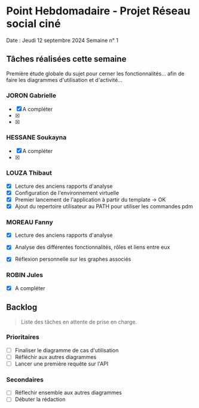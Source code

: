 # Point Hebdomadaire - Projet Réseau social ciné 

Date : Jeudi 12 septembre 2024
Semaine n° 1

## Tâches réalisées cette semaine
Première étude globale du sujet pour cerner les fonctionnalités... afin de faire les diagrammes d'utilisation et d'activité...

### JORON Gabrielle

- [x] A compléter
- [x] 
- [x] 

### HESSANE Soukayna

- [x] A compléter
- [x] 


### LOUZA Thibaut

- [x] Lecture des anciens rapports d'analyse
- [x] Configuration de l'environnement virtuelle
- [x] Premier lancement de l'application à partir du template -> OK
- [x] Ajout du repertoire utilisateur au PATH pour utiliser les commandes pdm

### MOREAU Fanny

- [x] Lecture des anciens rapports d'analyse
- [x] Analyse des différentes fonctionnalités, rôles et liens entre eux
- [x] Réflexion personnelle sur les graphes associés


### ROBIN Jules

- [x] A compléter


## Backlog

> Liste des tâches en attente de prise en charge.

### Prioritaires

- [ ] Finaliser le diagramme de cas d'utilisation
- [ ] Réfléchir aux autres diagrammes
- [ ] Lancer une première requête sur l'API

### Secondaires

- [ ] Réflechir ensemble aux autres diagrammes
- [ ] Débuter la rédaction
